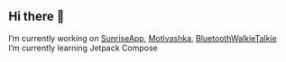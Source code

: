 ## Hi there 👋
I’m currently working on [SunriseApp](https://www.rustore.ru/catalog/app/com.example.sunrisemoonriseapp), [Motivashka](https://github.com/motivashka), [BluetoothWalkieTalkie](https://github.com/DmitryStonie/BluetoothWalkieTalkie)   
I’m currently learning Jetpack Compose 
